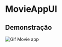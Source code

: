 # MovieAppUI


## Demonstração

![Gif Movie app](https://media.giphy.com/media/G6hsbcNDs5ZWEmcozF/giphy.gif)